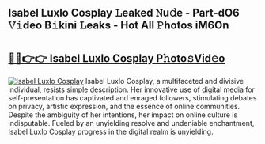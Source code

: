 ## Isabel Luxlo Cosplay 𝙻eaked 𝙽u𝚍e - Part-dO6 𝚅𝚒deo B𝚒kini 𝙻eaks - Hot All 𝙿hotos iM6On

# <h2><a href="http://ld0mda.urlbe.top/?page=Isabel+Luxlo+Cosplay">🔗🔗👉👉 Isabel Luxlo Cosplay P𝚑oto𝚜Vid𝚎o</a></h2>

[![Isabel Luxlo Cosplay](https://i.imgur.com/eBuTRDB.gif)](http://ld0mda.urlbe.top/?page=Isabel+Luxlo+Cosplay)
Isabel Luxlo Cosplay, a multifaceted and divisive individual, resists simple description. Her innovative use of digital media for self-presentation has captivated and enraged followers, stimulating debates on privacy, artistic expression, and the essence of online communities. Despite the ambiguity of her intentions, her impact on online culture is indisputable. Fueled by an unyielding resolve and undeniable enchantment, Isabel Luxlo Cosplay progress in the digital realm is unyielding.
